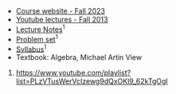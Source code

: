 ## 
* [Course website - Fall 2023](https://people.math.harvard.edu/~elkies/M122.23/index.html)
* [Youtube lectures - Fall 2013](https://www.youtube.com/playlist?list=PLelIK3uylPMGzHBuR3hLMHrYfMqWWsmx5)
* [Lecture Notes](https://drive.google.com/open?id=173UUvfHV6QVcuXsfSrdnWAwFbnwrk2PY)<sup>1</sup>
* [Problem set](https://drive.google.com/open?id=1taPpjL2osaORHX03ETDOtFzGmOIF7kZ1)<sup>1</sup>
* [Syllabus](https://drive.google.com/open?id=1Oy1Qyn4_NAKpq4AkUyOmcxMjVEolf3BN)<sup>1</sup>
* Textbook: Algebra, Michael Artin View 

1. https://www.youtube.com/playlist?list=PLzVTusWerVcIzewg9dQxOKl9_62kTgOgI
